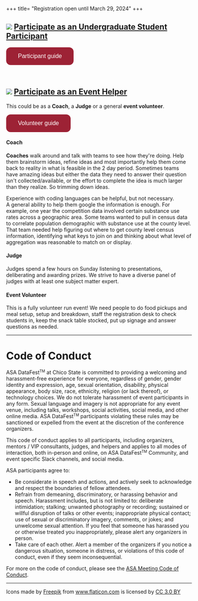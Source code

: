 +++
title= "Registration open until March 29, 2024"
+++


<style>
.button {
  background-color: #9D2235; 
  border: none;
  color: white;
  padding: 15px 32px;
  text-align: center;
  text-decoration: none;
  display: inline-block;
  font-size: 16px;
  border-radius: 12px;
}
</style>

## <img src="../img/team.png"> [Participate as an Undergraduate Student Participant](https://forms.gle/NhJSSe6GNVooocucA)

<a href="/info_guide_chico"><button class="button">Participant guide</button></a>

<br>

## <img src="../img/consultation.png"> [Participate as an Event Helper](https://forms.gle/tmXJdqTNNLJSunbw7) 

This could be as a **Coach**, a **Judge** or a general **event volunteer**. 

<a href="/coach_judge_info"><button class="button">Volunteer guide</button></a>


#### Coach
**Coaches** walk around and talk with teams to see how they're doing. Help  them brainstorm ideas, refine ideas and most importantly help them come  back to reality in what is feasible in the 2 day period. Sometimes teams  have amazing ideas but either the data they need to answer their  question isn't collected/available, or the effort to complete the idea  is much larger than they realize. So trimming down ideas.

Experience  with coding languages can be helpful, but not necessary. A general  ability to help them google the information is enough. For example, one  year the competition data involved certain substance use rates across a  geographic area. Some teams wanted to pull in census data to correlate  population demographic with substance use at the county level. That team  needed help figuring out where to get county level census information,  identifying what keys to join on and thinking about what level of  aggregation was reasonable to match on or display.

#### Judge

Judges spend a few hours on Sunday listening to presentations, deliberating and awarding prizes. We strive to have a diverse panel of judges with at least one subject matter expert. 

#### Event Volunteer

This is a fully volunteer run event! We need people to do food pickups and meal setup, setup and breakdown, staff the registration desk to check students in, keep the snack table stocked, put up signage and answer questions as needed. 


---

# Code of Conduct

ASA DataFest<small><sup>TM</sup></small> at Chico State is committed to providing a welcoming and harassment-free experience for everyone, regardless of gender, gender identity and expression, age, sexual orientation, disability, physical appearance, body size, race, ethnicity, religion (or lack thereof), or technology choices. We do not tolerate harassment of event participants in any form. Sexual language and imagery is not appropriate for any event venue, including talks, workshops, social activities, social media, and other online media. ASA DataFest<small><sup>TM</sup></small> participants violating these rules may be sanctioned or expelled from the event at the discretion of the conference organizers.

This code of conduct applies to all participants, including organizers, mentors / VIP consultants, judges, and helpers and applies to all modes of interaction, both in-person and online, on ASA DataFest<small><sup>TM</sup></small> Community, and event specific Slack channels, and social media.

ASA participants agree to:

- Be considerate in speech and actions, and actively seek to acknowledge and respect the boundaries of fellow attendees.
- Refrain from demeaning, discriminatory, or harassing behavior and speech. Harassment includes, but is not limited to: deliberate intimidation; stalking; unwanted photography or recording; sustained or willful disruption of talks or other events; inappropriate physical contact; use of sexual or discriminatory imagery, comments, or jokes; and unwelcome sexual attention. If you feel that someone has harassed you or otherwise treated you inappropriately, please alert any organizers in person.
- Take care of each other. Alert a member of the organizers if you notice a dangerous situation, someone in distress, or violations of this code of conduct, even if they seem inconsequential.

For more on the code of conduct, please see the [ASA Meeting Code of Conduct](https://www.amstat.org/ASA/Meetings/Meeting-Conduct-Policy.aspx).

---

<div>Icons made by <a href="https://www.freepik.com/" title="Freepik">Freepik</a> from <a href="https://www.flaticon.com/" 			    title="Flaticon">www.flaticon.com</a> is licensed by <a href="http://creativecommons.org/licenses/by/3.0/" 			    title="Creative Commons BY 3.0" target="_blank">CC 3.0 BY</a></div>

